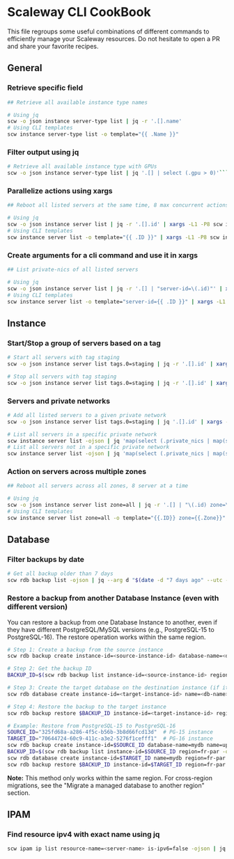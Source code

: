 # Scaleway CLI CookBook

This file regroups some useful combinations of different commands to efficiently manage your Scaleway resources.
Do not hesitate to open a PR and share your favorite recipes.

## General

### Retrieve specific field

```bash
## Retrieve all available instance type names

# Using jq
scw -o json instance server-type list | jq -r '.[].name'
# Using CLI templates
scw instance server-type list -o template="{{ .Name }}"
```

### Filter output using jq

```bash
# Retrieve all available instance type with GPUs
scw -o json instance server-type list | jq '.[] | select (.gpu > 0)'```
```

### Parallelize actions using xargs

```bash
## Reboot all listed servers at the same time, 8 max concurrent actions

# Using jq
scw -o json instance server list | jq -r '.[].id' | xargs -L1 -P8 scw instance server reboot
# Using CLI templates
scw instance server list -o template="{{ .ID }}" | xargs -L1 -P8 scw instance server reboot
```

### Create arguments for a cli command and use it in xargs

```bash
## List private-nics of all listed servers

# Using jq
scw -o json instance server list | jq -r '.[] | "server-id=\(.id)"' | xargs -L1 scw instance private-nic list
# Using CLI templates
scw instance server list -o template="server-id={{ .ID }}" | xargs -L1 scw instance private-nic list
```

## Instance

### Start/Stop a group of servers based on a tag
```bash
# Start all servers with tag staging
scw -o json instance server list tags.0=staging | jq -r '.[].id' | xargs scw instance server start -w

# Stop all servers with tag staging
scw -o json instance server list tags.0=staging | jq -r '.[].id' | xargs scw instance server stop -w
```

### Servers and private networks

```bash
# Add all listed servers to a given private network
scw -o json instance server list tags.0=staging | jq '.[].id' | xargs -t -I{} scw instance private-nic create private-network-id=<pn-id> server-id={}

# List all servers in a specific private network
scw instance server list -ojson | jq 'map(select (.private_nics | map(select (.private_network_id == "<pn-id>")) | length == 1))'
# List all servers not in a specific private network
scw instance server list -ojson | jq 'map(select (.private_nics | map(select (.private_network_id == "<pn-id>")) | length == 0))'
```

### Action on servers across multiple zones

```bash
## Reboot all servers across all zones, 8 server at a time

# Using jq
scw -o json instance server list zone=all | jq -r '.[] | "\(.id) zone=\(.zone)"' | xargs -P8 -L1 scw instance server reboot
# Using CLI templates
scw instance server list zone=all -o template="{{.ID}} zone={{.Zone}}" | xargs -P8 -L1 scw instance server reboot
```

## Database

### Filter backups by date

```bash
# Get all backup older than 7 days
scw rdb backup list -ojson | jq --arg d "$(date -d "7 days ago" --utc --iso-8601=ns)" '.[] | select (.created_at < $d)'
```

### Restore a backup from another Database Instance (even with different version)

You can restore a backup from one Database Instance to another, even if they have different PostgreSQL/MySQL versions (e.g., PostgreSQL-15 to PostgreSQL-16). The restore operation works within the same region.

```bash
# Step 1: Create a backup from the source instance
scw rdb backup create instance-id=<source-instance-id> database-name=<db-name> name=cross-instance-backup region=<region> -w

# Step 2: Get the backup ID
BACKUP_ID=$(scw rdb backup list instance-id=<source-instance-id> region=<region> -ojson | jq -r '.[0].id')

# Step 3: Create the target database on the destination instance (if it doesn't exist)
scw rdb database create instance-id=<target-instance-id> name=<db-name> region=<region>

# Step 4: Restore the backup to the target instance
scw rdb backup restore $BACKUP_ID instance-id=<target-instance-id> region=<region> -w

# Example: Restore from PostgreSQL-15 to PostgreSQL-16
SOURCE_ID="325fd68a-a286-4f5c-b56b-3b8d66fcd13d"  # PG-15 instance
TARGET_ID="70644724-60c9-411c-a3e2-5276f1cefff1"  # PG-16 instance
scw rdb backup create instance-id=$SOURCE_ID database-name=mydb name=upgrade-backup region=fr-par -w
BACKUP_ID=$(scw rdb backup list instance-id=$SOURCE_ID region=fr-par -ojson | jq -r '.[0].id')
scw rdb database create instance-id=$TARGET_ID name=mydb region=fr-par
scw rdb backup restore $BACKUP_ID instance-id=$TARGET_ID region=fr-par -w
```

**Note:** This method only works within the same region. For cross-region migrations, see the "Migrate a managed database to another region" section.

## IPAM

### Find resource ipv4 with exact name using jq

```bash
scw ipam ip list resource-name=<server-name> is-ipv6=false -ojson | jq '.[] | select(.resource.name == "<server-name>")'
```
